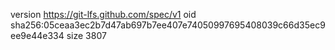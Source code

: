 version https://git-lfs.github.com/spec/v1
oid sha256:05ceaa3ec2b7d47ab697b7ee407e74050997695408039c66d35ec9ee9e44e334
size 3807
